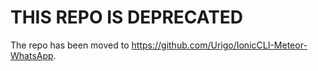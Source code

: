 # THIS REPO IS DEPRECATED

The repo has been moved to https://github.com/Urigo/IonicCLI-Meteor-WhatsApp.